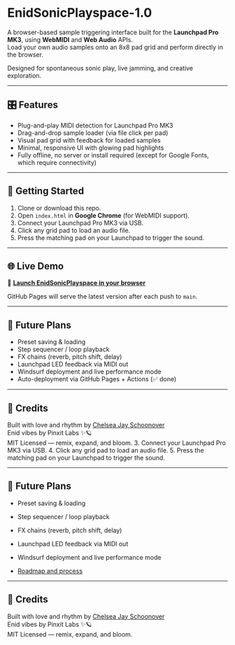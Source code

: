 # EnidSonicPlayspace-1.0

A browser-based sample triggering interface built for the **Launchpad Pro MK3**, using **WebMIDI** and **Web Audio** APIs.\
Load your own audio samples onto an 8x8 pad grid and perform directly in the browser.

Designed for spontaneous sonic play, live jamming, and creative exploration.

---

## 🎛️ Features

- Plug-and-play MIDI detection for Launchpad Pro MK3
- Drag-and-drop sample loader (via file click per pad)
- Visual pad grid with feedback for loaded samples
- Minimal, responsive UI with glowing pad highlights
- Fully offline, no server or install required (except for Google Fonts, which require connectivity)

---

## 🚀 Getting Started

1. Clone or download this repo.
2. Open `index.html` in **Google Chrome** (for WebMIDI support).
3. Connect your Launchpad Pro MK3 via USB.
4. Click any grid pad to load an audio file.
5. Press the matching pad on your Launchpad to trigger the sound.

---

## 🌐 Live Demo

🔗 [**Launch EnidSonicPlayspace in your browser**](https://glitterstrafe.github.io/EnidSonicPlayspace-1.0/)

GitHub Pages will serve the latest version after each push to `main`.

---

## 🔮 Future Plans

- Preset saving & loading
- Step sequencer / loop playback
- FX chains (reverb, pitch shift, delay)
- Launchpad LED feedback via MIDI out
- Windsurf deployment and live performance mode
- Auto-deployment via GitHub Pages + Actions (✅ done)

---

## 🎨 Credits

Built with love and rhythm by [Chelsea Jay Schoonover](https://www.linkedin.com/in/chelseajayschoonover/)  
Enid vibes by Pinxit Labs ✨🪐  
MIT Licensed — remix, expand, and bloom.
3. Connect your Launchpad Pro MK3 via USB.
4. Click any grid pad to load an audio file.
5. Press the matching pad on your Launchpad to trigger the sound.

---

## 🔮 Future Plans

- Preset saving & loading
- Step sequencer / loop playback
- FX chains (reverb, pitch shift, delay)
- Launchpad LED feedback via MIDI out
- Windsurf deployment and live performance mode

- [Roadmap and process](ROADMAP_AND_PROCESS.md)
---

## 🎨 Credits

Built with love and rhythm by [Chelsea Jay Schoonover](https://www.linkedin.com/in/chelseajayschoonover/)  
Enid vibes by Pinxit Labs ✨🪐  
MIT Licensed — remix, expand, and bloom.



